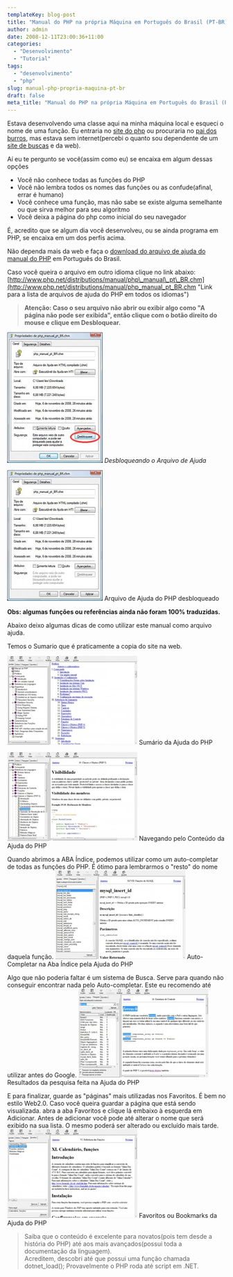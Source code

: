 ```yaml
---
templateKey: blog-post
title: "Manual do PHP na própria Máquina em Português do Brasil (PT-BR)"
author: admin
date: 2008-12-11T23:00:36+11:00
categories:
  - "Desenvolvimento"
  - "Tutorial"
tags:
  - "desenvolvimento"
  - "php"
slug: manual-php-propria-maquina-pt-br
draft: false
meta_title: "Manual do PHP na própria Máquina em Português do Brasil (PT-BR)"
---
```


Estava desenvolvendo uma classe aqui na minha máquina local e esqueci o nome de uma função. Eu entraria no [site do php](http://www.php.net/manual/pt_BR/index.php "Manual do PHP OnLine") ou procuraria no [pai dos burros](http://google.com.br "Buscador Google"), mas estava sem internet(percebi o quanto sou dependente de um [site de buscas](http://google.com.br "Buscador Google") e da web).

Aí eu te pergunto se você(assim como eu) se encaixa em algum dessas opções

*   Você não conhece todas as funções do PHP
*   Você não lembra todos os nomes das funções ou as confude(afinal, errar é humano)
*   Você conhece uma função, mas não sabe se existe alguma semelhante ou que sirva melhor para seu algoritmo
*   Você deixa a página do php como inicial do seu navegador

É, acredito que se algum dia você desenvolveu, ou se ainda programa em PHP, se encaixa em um dos perfis acima.

Não dependa mais da web e faça o [download do arquivo de ajuda do manual do PHP](http://www.php.net/distributions/manual/php_manual_pt_BR.chm "Link para o download do arquivo de ajuda do PHP em Português do Brasil (PT-BR)") em Português do Brasil.

Caso você queira o arquivo em outro idioma clique no link abaixo:
[http://www.php.net/distributions/manual/php\_manual\_pt\_BR.chm](http://www.php.net/distributions/manual/php_manual_pt_BR.chm "Link para a lista de arquivos de ajuda do PHP em todos os idiomas")

> **Atenção: Caso o seu arquivo não abrir ou exibir algo como "A página não pode ser exibida", então clique com o botão direito do mouse e clique em Desbloquear.**

[![Desbloqueando o Arquivo de Ajuda do PHP](./desbloquear-arquivo-ajuda-220x300.jpg "Desbloqueando o Arquivo de Ajuda do PHP")](http://leocaseiro.com.br/wp-content/uploads/2008/12/desbloquear-arquivo-ajuda1.jpg "Desbloqueando o Arquivo de Ajuda do PHP")
_Desbloqueando o Arquivo de Ajuda_

[![Arquivo de Ajuda do PHP desbloqueado](./desbloquear-arquivo-ajuda-passo2-220x300.jpg "Arquivo de Ajuda do PHP desbloqueado")](http://leocaseiro.com.br/wp-content/uploads/2008/12/desbloquear-arquivo-ajuda-passo21.jpg "Arquivo de Ajuda do PHP desbloqueado")
Arquivo de Ajuda do PHP desbloqueado

**Obs: algumas funções ou referências ainda não foram 100% traduzidas.**

Abaixo deixo algumas dicas de como utilizar este manual como arquivo ajuda.

Temos o Sumario que é praticamente a copia do site na web.

[![Sumário da Ajuda do PHP](./ajuda-php-sumario-indice-300x204.jpg "Sumário da Ajuda do PHP")](http://leocaseiro.com.br/wp-content/uploads/2008/12/ajuda-php-sumario-indice1.jpg "Sumário da Ajuda do PHP")
Sumário da Ajuda do PHP

[![Navegando pelo Conteúdo do Sumário da Ajuda do PHP](./ajuda-php-sumario-navegando-conteudo-300x204.jpg "Navegando pelo Conteúdo do Sumário da Ajuda do PHP")](http://leocaseiro.com.br/wp-content/uploads/2008/12/ajuda-php-sumario-navegando-conteudo1.jpg "Navegando pelo Conteúdo do Sumário da Ajuda do PHP")
Navegando pelo Conteúdo da Ajuda do PHP

Quando abrimos a ABA Índice, podemos utilizar como um auto-completar de todas as funções do PHP. É ótimo para lembrarmos o "resto" do nome daquela função.
[![Auto-Completar na Aba Índice pela Ajuda do PHP](./ajuda-php-indice-auto-completar-300x204.jpg "Auto-Completar na Aba Índice pela Ajuda do PHP")](http://leocaseiro.com.br/wp-content/uploads/2008/12/ajuda-php-indice-auto-completar1.jpg "Auto-Completar na Aba Índice pela Ajuda do PHP")
Auto-Completar na Aba Índice pela Ajuda do PHP

Algo que não poderia faltar é um sistema de Busca. Serve para quando não conseguir encontrar nada pelo Auto-completar. Este eu recomendo até utilizar antes do Google.
[![Resultados da pesquisa feita na Ajuda do PHP](./ajuda-php-resultados-pesquisa-300x204.jpg "Resultados da pesquisa feita na Ajuda do PHP")](http://leocaseiro.com.br/wp-content/uploads/2008/12/ajuda-php-resultados-pesquisa1.jpg "Resultados da pesquisa feita na Ajuda do PHP")
Resultados da pesquisa feita na Ajuda do PHP

E para finalizar, guarde as "páginas" mais utilizadas nos Favoritos. É bem no estilo Web2.0. Caso você queira guardar a página que está sendo visualizada. abra a aba Favoritos e clique lá embaixo à esquerda em Adicionar. Antes de adicionar você pode até alterar o nome que será exibido na sua lista. O mesmo poderá ser alterado ou excluído mais tarde.
[![Favoritos ou Bookmarks da Ajuda do PHP](./ajuda-php-favoritos-300x204.jpg "Favoritos ou Bookmarks da Ajuda do PHP")](http://leocaseiro.com.br/wp-content/uploads/2008/12/ajuda-php-favoritos1.jpg "Favoritos ou Bookmarks da Ajuda do PHP")
Favoritos ou Bookmarks da Ajuda do PHP

> Saiba que o conteúdo é excelente para novatos(pois tem desde a história do PHP) até aos mais avançados(possui toda a documentação da linguagem).<br>
> Acreditem, descobri até que possui uma função chamada dotnet\_load(); Provavelmente o PHP roda até script em .NET.
